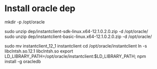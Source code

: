 # Install oracle dep
mkdir -p /opt/oracle

sudo unzip dep/instantclient-sdk-linux.x64-12.1.0.2.0.zip -d /opt/oracle/
sudo unzip dep/instantclient-basic-linux.x64-12.1.0.2.0.zip -d /opt/oracle/

sudo mv instantclient_12_1 instantclient
cd /opt/oracle/instantclient
ln -s libclntsh.so.12.1 libclntsh.so
export LD_LIBRARY_PATH=/opt/oracle/instantclient:$LD_LIBRARY_PATH; npm install -g oracledb

